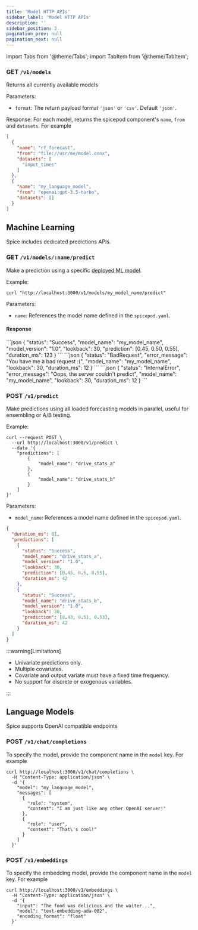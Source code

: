 ```yaml
---
title: 'Model HTTP APIs'
sidebar_label: 'Model HTTP APIs'
description: ''
sidebar_position: 2
pagination_prev: null
pagination_next: null
---
```


import Tabs from '@theme/Tabs';
import TabItem from '@theme/TabItem';

### GET `/v1/models`

Returns all currently available models 

Parameters:
 - `format`: The return payload format `'json'` or `'csv'`. Default `'json'`. 


Response:
For each model, returns the spicepod component's `name`, `from` and `datasets`. For example
```json
[
  {
    "name": "rf_forecast",
    "from": "file://usr/me/model.onnx",
    "datasets": [
      "input_times"
    ]
  },
  {
    "name": "my_language_model",
    "from": "openai:gpt-3.5-turbo",
    "datasets": []
  }
]

```

## Machine Learning
Spice includes dedicated predictions APIs.

### GET `/v1/models/:name/predict`

Make a prediction using a specific [deployed ML model](../ml-models/index.md).

Example:

```shell
curl "http://localhost:3000/v1/models/my_model_name/predict"
```

Parameters:

- `name`: References the model name defined in the `spicepod.yaml`.

#### Response

<Tabs>
  <TabItem value="Success" label="Success" default>
    ```json
    {
        "status": "Success",
        "model_name": "my_model_name",
        "model_version": "1.0",
        "lookback": 30,
        "prediction": [0.45, 0.50, 0.55],
        "duration_ms": 123
    }
    ```
  </TabItem>
  <TabItem value="Bad Request" label="Bad Request">
    ```json
    {
        "status": "BadRequest",
        "error_message": "You have me a bad request :(",
        "model_name": "my_model_name",
        "lookback": 30,
        "duration_ms": 12
    }
    ```
  </TabItem>
  <TabItem value="Internal Error" label="Internal Error">
    ```json
    {
        "status": "InternalError",
        "error_message": "Oops, the server couldn't predict",
        "model_name": "my_model_name",
        "lookback": 30,
        "duration_ms": 12
    }
    ```
  </TabItem>
</Tabs>

### POST `/v1/predict`

Make predictions using all loaded forecasting models in parallel, useful for ensembling or A/B testing.

Example:

```shell
curl --request POST \
  --url http://localhost:3000/v1/predict \
  --data '{
    "predictions": [
        {
            "model_name": "drive_stats_a"
        },
        {
            "model_name": "drive_stats_b"
        }
    ]
}'
```

Parameters:

- `model_name`: References a model name defined in the `spicepod.yaml`.

```json
{
  "duration_ms": 81,
  "predictions": [
    {
      "status": "Success",
      "model_name": "drive_stats_a",
      "model_version": "1.0",
      "lookback": 30,
      "prediction": [0.45, 0.5, 0.55],
      "duration_ms": 42
    },
    {
      "status": "Success",
      "model_name": "drive_stats_b",
      "model_version": "1.0",
      "lookback": 30,
      "prediction": [0.43, 0.51, 0.53],
      "duration_ms": 42
    }
  ]
}
```

:::warning[Limitations]

- Univariate predictions only.
- Multiple covariates.
- Covariate and output variate must have a fixed time frequency.
- No support for discrete or exogenous variables.

:::

## Language Models
Spice supports OpenAI compatible endpoints

### POST `/v1/chat/completions`
To specify the model, provide the component name in the `model` key. For example
```shell
curl http://localhost:3000/v1/chat/completions \
  -H "Content-Type: application/json" \
  -d '{
    "model": "my_language_model",
    "messages": [
      {
        "role": "system",
        "content": "I am just like any other OpenAI server!"
      },
      {
        "role": "user",
        "content": "That\'s cool!"
      }
    ]
  }'
```

### POST `/v1/embeddings`
To specify the embedding model, provide the component name in the `model` key. For example
```shell
curl http://localhost:3000/v1/embeddings \
  -H "Content-Type: application/json" \
  -d '{
    "input": "The food was delicious and the waiter...",
    "model": "text-embedding-ada-002",
    "encoding_format": "float"
  }'
```